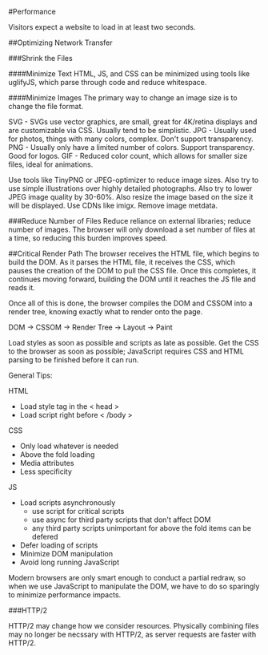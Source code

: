 #Performance

Visitors expect a website to load in at least two seconds.

##Optimizing Network Transfer

###Shrink the Files

####Minimize Text
HTML, JS, and CSS can be minimized using tools like uglifyJS, which parse through code and reduce whitespace.

####Minimize Images
The primary way to change an image size is to change the file format.

SVG - SVGs use vector graphics, are small, great for 4K/retina displays and are customizable via CSS. Usually tend to be simplistic.
JPG - Usually used for photos, things with many colors, complex. Don't support transparency.
PNG - Usually only have a limited number of colors. Support transparency. Good for logos.
GIF - Reduced color count, which allows for smaller size files, ideal for animations.

Use tools like TinyPNG or JPEG-optimizer to reduce image sizes. Also try to use simple illustrations over highly detailed photographs. Also try to lower JPEG image quality by 30-60%. Also resize the image based on the size it will be displayed. Use CDNs like imigx. Remove image metdata.

###Reduce Number of Files
Reduce reliance on external libraries; reduce number of images. The browser will only download a set number of files at a time, so reducing this burden improves speed.

##Critical Render Path
The browser receives the HTML file, which begins to build the DOM. As it parses the HTML file, it receives the CSS, which pauses the creation of the DOM to pull the CSS file. Once this completes, it continues moving forward, building the DOM until it reaches the JS file and reads it.

Once all of this is done, the browser compiles the DOM and CSSOM into a render tree, knowing exactly what to render onto the page.

DOM -> CSSOM -> Render Tree -> Layout -> Paint

Load styles as soon as possible and scripts as late as possible. Get the CSS to the browser as soon as possible; JavaScript requires CSS and HTML parsing to be finished before it can run. 

General Tips:

HTML
- Load style tag in the < head >
- Load script right before < /body >

CSS
- Only load whatever is needed
- Above the fold loading
- Media attributes
- Less specificity

JS
- Load scripts asynchronously 
    - use script for critical scripts
    - use async for third party scripts that don't affect DOM
    - any third party scripts unimportant for above the fold items can be defered
- Defer loading of scripts
- Minimize DOM manipulation
- Avoid long running JavaScript


Modern browsers are only smart enough to conduct a partial redraw, so when we use JavaScript to manipulate the DOM, we have to do so sparingly to minimize performance impacts.

###HTTP/2

HTTP/2 may change how we consider resources. Physically combining files may no longer be necssary with HTTP/2, as server requests are faster with HTTP/2.